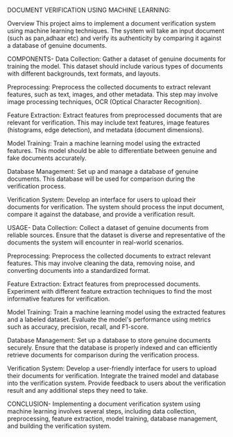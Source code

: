 DOCUMENT VERIFICATION USING MACHINE LEARNING:

Overview This project aims to implement a document verification system using machine learning techniques. The system will take an input document (such as pan,adhaar etc) and verify its authenticity by comparing it against a database of genuine documents.

COMPONENTS- Data Collection: Gather a dataset of genuine documents for training the model. This dataset should include various types of documents with different backgrounds, text formats, and layouts.

Preprocessing: Preprocess the collected documents to extract relevant features, such as text, images, and other metadata. This step may involve image processing techniques, OCR (Optical Character Recognition).

Feature Extraction: Extract features from preprocessed documents that are relevant for verification. This may include text features, image features (histograms, edge detection), and metadata (document dimensions).

Model Training: Train a machine learning model using the extracted features. This model should be able to differentiate between genuine and fake documents accurately.

Database Management: Set up and manage a database of genuine documents. This database will be used for comparison during the verification process.

Verification System: Develop an interface for users to upload their documents for verification. The system should process the input document, compare it against the database, and provide a verification result.

USAGE- Data Collection: Collect a dataset of genuine documents from reliable sources. Ensure that the dataset is diverse and representative of the documents the system will encounter in real-world scenarios.

Preprocessing: Preprocess the collected documents to extract relevant features. This may involve cleaning the data, removing noise, and converting documents into a standardized format.

Feature Extraction: Extract features from preprocessed documents. Experiment with different feature extraction techniques to find the most informative features for verification.

Model Training: Train a machine learning model using the extracted features and a labeled dataset. Evaluate the model's performance using metrics such as accuracy, precision, recall, and F1-score.

Database Management: Set up a database to store genuine documents securely. Ensure that the database is properly indexed and can efficiently retrieve documents for comparison during the verification process.

Verification System: Develop a user-friendly interface for users to upload their documents for verification. Integrate the trained model and database into the verification system. Provide feedback to users about the verification result and any additional steps they need to take.

CONCLUSION- Implementing a document verification system using machine learning involves several steps, including data collection, preprocessing, feature extraction, model training, database management, and building the verification system.
